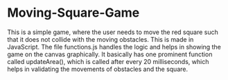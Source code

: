 # Moving-Square-Game
This is a simple game, where the user needs to move the red square such that it does not collide with the moving obstacles. This is made in JavaScript.
The file functions.js handles the logic and helps in showing the game on the canvas graphically. It basically has one prominent function called updateArea(), which is called after every 20 milliseconds, which helps in validating the movements of obstacles and the square.